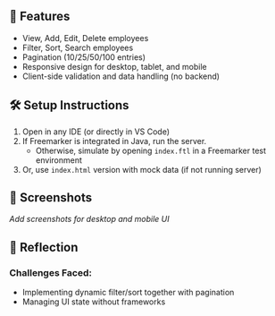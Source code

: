 
## 🚀 Features
- View, Add, Edit, Delete employees
- Filter, Sort, Search employees
- Pagination (10/25/50/100 entries)
- Responsive design for desktop, tablet, and mobile
- Client-side validation and data handling (no backend)

## 🛠 Setup Instructions
1. Open in any IDE (or directly in VS Code)
2. If Freemarker is integrated in Java, run the server.
   - Otherwise, simulate by opening `index.ftl` in a Freemarker test environment
3. Or, use `index.html` version with mock data (if not running server)

## 📸 Screenshots
*Add screenshots for desktop and mobile UI*

## 🧠 Reflection
### Challenges Faced:
- Implementing dynamic filter/sort together with pagination
- Managing UI state without frameworks

 

